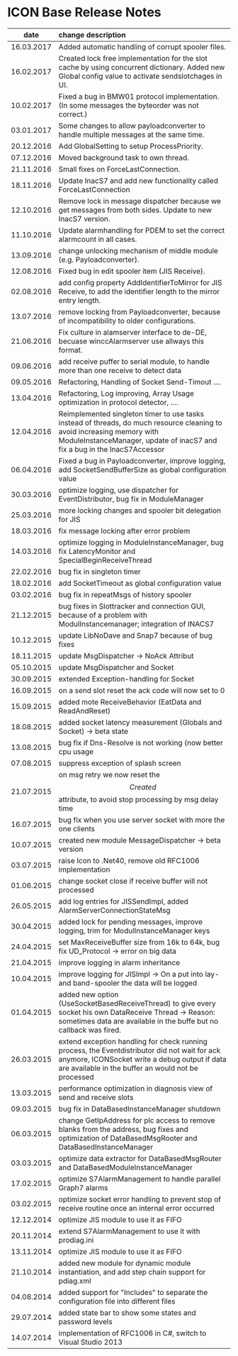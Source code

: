 # ICON Base Release Notes
|date      | change description |
|----------|:-------------|
|16.03.2017| Added automatic handling of corrupt spooler files.  |
|16.02.2017| Created lock free implementation for the slot cache by using concurrent dictionary. Added new Global config value to activate sendslotchages in UI. |
|10.02.2017| Fixed a bug in BMW01 protocol implementation. (In some messages the byteorder was not correct.) |
|03.01.2017| Some changes to allow payloadconverter to handle multiple messages at the same time. |
|20.12.2016| Add GlobalSetting to setup ProcessPriority. |
|07.12.2016| Moved background task to own thread. |
|21.11.2016| Small fixes on ForceLastConnection. |
|18.11.2016| Update InacS7 and add new functionality called ForceLastConnection|
|12.10.2016| Remove lock in message dispatcher because we get messages from both sides. Update to new InacS7 version.|
|11.10.2016| Update alarmhandling for PDEM to set the correct alarmcount in all cases.|
|13.09.2016| change unlocking mechanism of middle module (e.g. Payloadconverter).|
|12.08.2016| Fixed bug in edit spooler item (JIS Receive).|
|02.08.2016| add config property AddIdentifierToMirror for JIS Receive, to add the identifier length to the mirror entry length.|
|13.07.2016| remove locking from Payloadconverter, because of incompatibility to older configurations.|
|21.06.2016| Fix culture in alamserver interface to de-DE, becuase winccAlarmserver use allways this format.|
|09.06.2016| add receive puffer to serial module, to handle more than one receive to detect data|
|09.05.2016| Refactoring, Handling of Socket Send-Timout ....|
|13.04.2016| Refactoring, Log improving, Array Usage optimization in protocol detector, ....|
|12.04.2016| Reimplemented singleton timer to use tasks instead of threads, do much resource cleaning to avoid increasing memory with ModuleInstanceManager, update of inacS7 and fix a bug in the InacS7Accessor |
|06.04.2016| Fixed a bug in Payloadconverter, improve logging, add SocketSendBufferSize as global configuration value|
|30.03.2016| optimize logging, use dispatcher for EventDistributor, bug fix in ModuleManager|
|25.03.2016| more locking changes and spooler bit delegation for JIS|
|18.03.2016| fix message locking after error problem|
|14.03.2016| optimize logging in ModuleInstanceManager, bug fix LatencyMonitor and SpecialBeginReceiveThread|
|22.02.2016| bug fix in singleton timer|
|18.02.2016| add SocketTimeout as global configuration value|
|03.02.2016| bug fix in repeatMsgs of history spooler|
|21.12.2015| bug fixes in Slottracker and connection GUI, because of a problem with ModulInstancemanager; integration of INACS7|
|10.12.2015| update LibNoDave and Snap7 because of bug fixes|
|18.11.2015| update MsgDispatcher -> NoAck Attribut|
|05.10.2015| update MsgDispatcher and Socket|
|30.09.2015| extended Exception-handling for Socket|
|16.09.2015| on a send slot reset the ack code will now set to 0 |
|15.09.2015| added mote ReceiveBehavior (EatData and ReadAndReset)|
|18.08.2015| added socket latency measurement (Globals and Socket) -> beta state|
|13.08.2015| bug fix if Dns-Resolve is not working (now better cpu usage|
|07.08.2015| suppress exception of splash screen|
|21.07.2015| on msg retry we now reset the $$Created$$ attribute, to avoid stop processing by msg delay time |
|16.07.2015| bug fix when you use server socket with more the one clients |
|10.07.2015| created new module MessageDispatcher -> beta version|
|03.07.2015| raise Icon to .Net40, remove old RFC1006 implementation |
|01.06.2015| change socket close if receive buffer will not processed|
|26.05.2015| add log entries for JISSendImpl, added AlarmServerConnectionStateMsg |
|30.04.2015| added lock for pending messages, improve logging, trim for ModulInstanceManager keys|
|24.04.2015| set MaxReceiveBuffer size from 16k to 64k,  bug fix UD_Protocol -> error on big data|
|21.04.2015| improve logging in alarm inheritance |
|10.04.2015| improve logging for JISImpl -> On a put into lay-and band-spooler the data will be logged|
|01.04.2015| added new option (UseSocketBasedReceiveThread) to give every socket his own DataReceive Thread -> Reason: sometimes data are available in the buffe but no callback was fired.|
|26.03.2015| extend exception handling for check running process, the Eventdistributor did not wait for ack anymore, ICONSocket write a debug output if data are available in the buffer an would not be processed |
|13.03.2015| performance optimization in diagnosis view of send and receive slots |
|09.03.2015| bug fix in DataBasedInstanceManager shutdown|
|06.03.2015| change GetIpAddress for plc access to remove blanks from the address, bug fixes and optimization of DataBasedMsgRooter and DataBasedInstanceManager |
|03.03.2015| optimize data extractor for DataBasedMsgRouter and DataBasedModuleInstanceManager |
|17.02.2015| optimize S7AlarmManagement to handle parallel Graph7 alarms  |
|03.02.2015| optimize socket error handling to prevent stop of receive routine once an internal error occurred |
|12.12.2014| optimize JIS module to use it as FIFO|
|20.11.2014| extend S7AlarmManagement to use it with prodiag.ini|
|13.11.2014| optimize JIS module to use it as FIFO|
|21.10.2014| added new module for dynamic module instantiation, and add step chain support for pdiag.xml|
|04.08.2014| added support for "Includes" to separate the configuration file into different files |
|29.07.2014| added state bar to show some states and password levels |
|14.07.2014| implementation of RFC1006 in C#, switch to Visual Studio 2013 |

